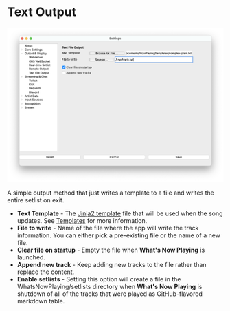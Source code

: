 # Text Output

[![Account Settings for text files](images/textoutput.png)](images/textoutput.png)

A simple output method that just writes a template to a file and writes
the entire setlist on exit.

- **Text Template** - The [Jinja2
  template](https://jinja.palletsprojects.com/en/3.1.x/templates/) file
  that will be used when the song updates. See
  [Templates](../reference/templatevariables.md) for more information.
- **File to write** - Name of the file where the app will write the
  track information. You can either pick a pre-existing file or the name
  of a new file.
- **Clear file on startup** - Empty the file when **What's Now Playing**
  is launched.
- **Append new track** - Keep adding new tracks to the file rather than
  replace the content.
- **Enable setlists** - Setting this option will create a file in the
  WhatsNowPlaying/setlists directory when **What's Now Playing** is shutdown
  of all of the tracks that were played as GitHub-flavored markdown
  table.
